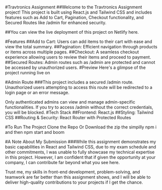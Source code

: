 #Travtronics Assignment
##Welcome to the Travtronics Assignment project! This project is built using React.js and Tailwind CSS and includes features such as Add to Cart, Pagination, Checkout functionality, and Secured Routes like /admin for enhanced security.

##You can view the live deployment of this project on Netlify here.

#Features
##Add to Cart: Users can add items to their cart with ease and view the total summary.
##Pagination: Efficient navigation through products or items across multiple pages.
##Checkout: A seamless checkout experience allowing users to review their items and proceed to payment.
##Secured Routes: Admin routes such as /admin are protected and cannot be accessed by unauthorized users.
#Preview
Here's a glimpse of the project running live on 

#Admin Route
###This project includes a secured /admin route. Unauthorized users attempting to access this route will be redirected to a login page or an error message.

Only authenticated admins can view and manage admin-specific functionalities.
If you try to access /admin without the correct credentials, you will be blocked.
#Tech Stack
##Frontend: React.js
##Styling: Tailwind CSS
##Routing & Security: React Router with Protected Routes

#To Run The Project 
Clone the Repo Or Download the zip 
the simpilly npm i 
and then npm start 
and boom 


#A Note About My Submission
###While this assignment demonstrates my basic capabilities in React and Tailwind CSS, due to my exam schedule and other commitments, I was unable to fully showcase my technical expertise in this project. However, I am confident that if given the opportunity at your company, I can contribute far beyond what you see here.

Trust me, my skills in front-end development, problem-solving, and teamwork are far better than this assignment shows, and I will be able to deliver high-quality contributions to your projects if I get the chance.
